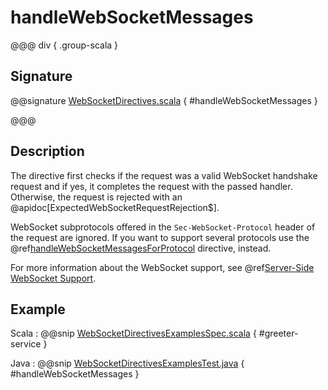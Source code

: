 # handleWebSocketMessages

@@@ div { .group-scala }

## Signature

@@signature [WebSocketDirectives.scala](/http/src/main/scala/org/apache/pekko/http/scaladsl/server/directives/WebSocketDirectives.scala) { #handleWebSocketMessages }

@@@

## Description

The directive first checks if the request was a valid WebSocket handshake request and if yes, it completes the request
with the passed handler. Otherwise, the request is rejected with an @apidoc[ExpectedWebSocketRequestRejection$].

WebSocket subprotocols offered in the `Sec-WebSocket-Protocol` header of the request are ignored. If you want to
support several protocols use the @ref[handleWebSocketMessagesForProtocol](handleWebSocketMessagesForProtocol.md) directive, instead.

For more information about the WebSocket support, see @ref[Server-Side WebSocket Support](../../../server-side/websocket-support.md).

## Example

Scala
:  @@snip [WebSocketDirectivesExamplesSpec.scala](/docs/src/test/scala/docs/http/scaladsl/server/directives/WebSocketDirectivesExamplesSpec.scala) { #greeter-service }

Java
:  @@snip [WebSocketDirectivesExamplesTest.java](/docs/src/test/java/docs/http/javadsl/server/directives/WebSocketDirectivesExamplesTest.java) { #handleWebSocketMessages }
